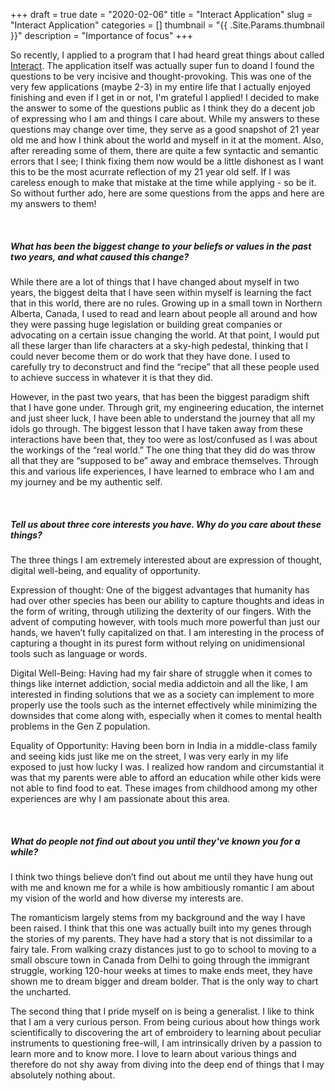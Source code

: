 +++ 
draft = true
date = "2020-02-06"
title = "Interact Application"
slug = "Interact Application" 
categories = []
thumbnail = "{{ .Site.Params.thumbnail }}"
description = "Importance of focus"
+++

So recently, I applied to a program that I had heard great things about called [Interact](https://joininteract.com/). The application itself was actually super fun to doand I found the questions to be very incisive and thought-provoking. This was one of the very few applications (maybe 2-3) in my entire life that I actually enjoyed finishing and even if I get in or not, I'm grateful I applied! I decided to make the answer to some of the questions public as I think they do a decent job of expressing who I am and things I care about. While my answers to these questions may change over time, they serve as a good snapshot of 21 year old me and how I think about the world and myself in it at the moment. Also, after rereading some of them, there are quite a few syntactic and semantic errors that I see; I think fixing them now would be a little dishonest as I want this to be the most acurrate reflection of my 21 year old self. If I was careless enough to make that mistake at the time while applying - so be it. So without further ado, here are some questions from the apps and here are my answers to them! 

&nbsp;
&nbsp;
&nbsp;



#####    What has been the biggest change to your beliefs or values in the past two years, and what caused this change?


While there are a lot of things that I have changed about myself in two years, the biggest delta that I have seen within myself is learning the fact that in this world, there are no rules. Growing up in a small town in Northern Alberta, Canada, I used to read and learn about people all around and how they were passing huge legislation or building great companies or advocating on a certain issue changing the world. At that point, I would put all these larger than life characters at a sky-high pedestal, thinking that I could never become them or do work that they have done. I used to carefully try to deconstruct and find the “recipe” that all these people used to achieve success in whatever it is that they did. 
 
However, in the past two years, that has been the biggest paradigm shift that I have gone under. Through grit, my engineering education, the internet and just sheer luck, I have been able to understand the journey that all my idols go through. The biggest lesson that I have taken away from these interactions have been that, they too were as lost/confused as I was about the workings of the “real world.” The one thing that they did do was throw all that they are “supposed to be” away and embrace themselves. Through this and various life experiences, I have learned to embrace who I am and my journey and be my authentic self.

&nbsp;
&nbsp;
&nbsp;
&nbsp;

#####  Tell us about three core interests you have. Why do you care about these things?

The three things I am extremely interested about are expression of thought, digital well-being, and equality of opportunity. 

Expression of thought: One of the biggest advantages that humanity has had over other species has been our ability to capture thoughts and ideas in the form of writing, through utilizing the dexterity of our fingers. With the advent of computing however, with tools much more powerful than just our hands, we haven’t fully capitalized on that. I am interesting in the process of capturing a thought in its purest form without relying on unidimensional tools such as language or words. 

Digital Well-Being: Having had my fair share of struggle when it comes to things like internet addiction, social media addictoin and all the like, I am interested in finding solutions that we as a society can implement to more properly use the tools such as the internet effectively while minimizing the downsides that come along with, especially when it comes to mental health problems in the Gen Z population. 

Equality of Opportunity: Having been born in India in a middle-class family and seeing kids just like me on the street, I was very early in my life exposed to just how lucky I was. I realized how random and circumstantial it was that my parents were able to afford an education while other kids were not able to find food to eat. These images from childhood among my other experiences are why I am passionate about this area. 

&nbsp;
&nbsp;
&nbsp;
&nbsp;

#####  What do people not find out about you until they've known you for a while?



I think two things believe don’t find out about me until they have hung out with me and known me for a while is how ambitiously romantic I am about my vision of the world and how diverse my interests are. 

The romanticism largely stems from my background and the way I have been raised. I think that this one was actually built into my genes through the stories of my parents. They have had a story that is not dissimilar to a fairy tale. From walking crazy distances just to go to school to moving to a small obscure town in Canada from Delhi to going through the immigrant struggle, working 120-hour weeks at times to make ends meet, they have shown me to dream bigger and dream bolder. That is the only way to chart the uncharted. 

The second thing that I pride myself on is being a generalist. I like to think that I am a very curious person. From being curious about how things work scientifically to discovering the art of embroidery to learning about peculiar instruments to questioning free-will, I am intrinsically driven by a passion to learn more and to know more. I love to learn about various things and therefore do not shy away from diving into the deep end of things that I may absolutely nothing about. 
